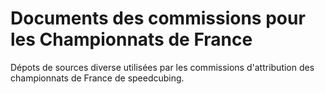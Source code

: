# Documents des commissions pour les Championnats de France

Dépots de sources diverse utilisées par les commissions d'attribution des championnats de France de speedcubing.
